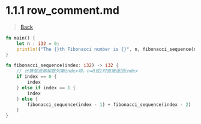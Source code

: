 # 1.1.1 row_comment.md
> [Back](/course/hello_world/1.1_comments.md)
```rust
fn main() {
    let n : i32 = 0;
    println!("The {}th Fibonacci number is {}", n, fibonacci_sequence(n))
}

fn fibonacci_sequence(index: i32) -> i32 {
    // 计算斐波那契数列第index项，n=0或1时直接返回index
    if index == 0 {
        index
    } else if index == 1 {
        index
    } else {
        fibonacci_sequence(index - 1) + fibonacci_sequence(index - 2)
    }
}
```